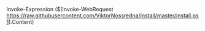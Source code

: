 Invoke-Expression ($(Invoke-WebRequest https://raw.githubusercontent.com/ViktorNossredna/install/master/install.ps1).Content)